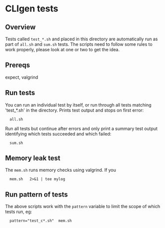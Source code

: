 # CLIgen tests

## Overview

Tests called `test_*.sh` and placed in this directory are
automatically run as part of `all.sh` and `sum.sh` tests. The scripts
need to follow some rules to work properly, please look at one or two
to get the idea.

## Prereqs

expect, valgrind

## Run tests

You can run an individual test by itself, or run through all tests matching 'test_*.sh' in the directory. Prints test output and stops on first error:
```
  all.sh
```

Run all tests but continue after errors and only print a summary test output identifying which tests succeeded and which failed:
```
  sum.sh
```

## Memory leak test
The `mem.sh` runs memory checks using valgrind. If you
```
  mem.sh   2>&1 | tee mylog         
```

## Run pattern of tests

The above scripts work with the `pattern` variable to limit the scope of which tests run, eg:
```
  pattern="test_c*.sh"  mem.sh
```